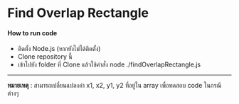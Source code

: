 # Find Overlap Rectangle
#### How to run code
- ติดตั้ง Node.js (หากยังไม่ได้ติดตั้ง)
- Clone repository นี้
- เข้าไปยัง folder ที่ Clone แล้วใช้คำสั่ง node ./findOverlapRectangle.js


------------

**หมายเหตุ** : สามารถเปลี่ยนแปลงค่า x1, x2, y1, y2 ที่อยู่ใน array เพื่อทดสอบ code ในกรณีต่างๆ